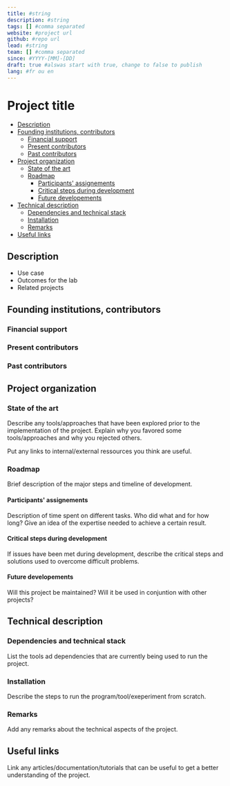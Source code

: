 ```yaml
---
title: #string
description: #string
tags: [] #comma separated
website: #project url
github: #repo url
lead: #string
team: [] #comma separated
since: #YYYY-[MM]-[DD]
draft: true #alswas start with true, change to false to publish
lang: #fr ou en
---
```


# Project title

- [Description](#description)
- [Founding institutions, contributors](#founding-institutions-contributors)
  - [Financial support](#financial-support)
  - [Present contributors](#present-contributors)
  - [Past contributors](#past-contributors)
- [Project organization](#project-organization)
  - [State of the art](#state-of-the-art)
  - [Roadmap](#roadmap)
    - [Participants' assignements](#participants-assignements)
    - [Critical steps during development](#critical-steps-during-development)
    - [Future developements](#future-developements)
- [Technical description](#technical-description)
  - [Dependencies and technical stack](#dependencies-and-technical-stack)
  - [Installation](#installation)
  - [Remarks](#remarks)
- [Useful links](#useful-links)


## Description

- Use case
- Outcomes for the lab
- Related projects

## Founding institutions, contributors
### Financial support
### Present contributors
### Past contributors


## Project organization

### State of the art
Describe any tools/approaches that have been explored prior to the implementation of the project. Explain why you favored some tools/approaches and why you rejected others.

Put any links to internal/external ressources you think are useful.

### Roadmap
Brief description of the major steps and timeline of development.

#### Participants' assignements
Description of time spent on different tasks. Who did what and for how long? Give an idea of the expertise needed to achieve a certain result.

#### Critical steps during development
If issues have been met during development, describe the critical steps and solutions used to overcome difficult problems.

#### Future developements
Will this project be maintained? 
Will it be used in conjuntion with other projects?


## Technical description

### Dependencies and technical stack
List the tools ad dependencies that are currently being used to run the project. 

### Installation
Describe the steps to run the program/tool/exeperiment from scratch.

### Remarks 
Add any remarks about the technical aspects of the project.


## Useful links
Link any articles/documentation/tutorials that can be useful to get a better understanding of the project.


